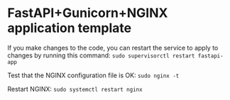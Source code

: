 # FastAPI+Gunicorn+NGINX application template

If you make changes to the code, you can restart the service to apply to changes by running this command:
`sudo supervisorctl restart fastapi-app`

Test that the NGINX configuration file is OK: 
`sudo nginx -t`

Restart NGINX:
`sudo systemctl restart nginx`
